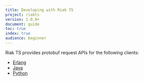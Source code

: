 ```yaml
---
title: Developing with Riak TS
project: riakts
version: 1.0.0+
document: guide
toc: true
index: true
audience: beginner
---
```


[erlang]: http://docs.basho.com/riakts/1.0.0/developing/erlang-api
[java]: http://docs.basho.com/riakts/1.0.0/developing/java-api
[python]: http://docs.basho.com/riakts/1.0.0/developing/python-api


Riak TS provides protobuf request APIs for the following clients:

* [Erlang][erlang]
* [Java][java]
* [Python][python]
